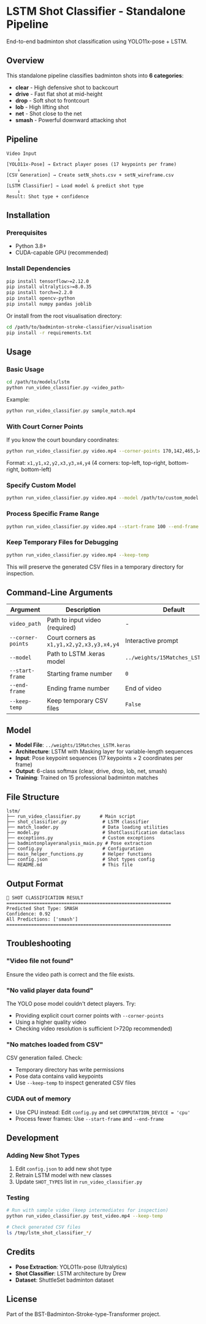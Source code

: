 # LSTM Shot Classifier - Standalone Pipeline

End-to-end badminton shot classification using YOLO11x-pose + LSTM.

## Overview

This standalone pipeline classifies badminton shots into **6 categories**:
- **clear** - High defensive shot to backcourt
- **drive** - Fast flat shot at mid-height
- **drop** - Soft shot to frontcourt
- **lob** - High lifting shot
- **net** - Shot close to the net
- **smash** - Powerful downward attacking shot

## Pipeline

```
Video Input
    ↓
[YOLO11x-Pose] → Extract player poses (17 keypoints per frame)
    ↓
[CSV Generation] → Create setN_shots.csv + setN_wireframe.csv
    ↓
[LSTM Classifier] → Load model & predict shot type
    ↓
Result: Shot type + confidence
```

## Installation

### Prerequisites
- Python 3.8+
- CUDA-capable GPU (recommended)

### Install Dependencies

```bash
pip install tensorflow>=2.12.0
pip install ultralytics>=8.0.35
pip install torch==2.2.0
pip install opencv-python
pip install numpy pandas joblib
```

Or install from the root visualisation directory:
```bash
cd /path/to/badminton-stroke-classifier/visualisation
pip install -r requirements.txt
```

## Usage

### Basic Usage

```bash
cd /path/to/models/lstm
python run_video_classifier.py <video_path>
```

Example:
```bash
python run_video_classifier.py sample_match.mp4
```

### With Court Corner Points

If you know the court boundary coordinates:

```bash
python run_video_classifier.py video.mp4 --corner-points 170,142,465,142,550,358,89,356
```

Format: `x1,y1,x2,y2,x3,y3,x4,y4` (4 corners: top-left, top-right, bottom-right, bottom-left)

### Specify Custom Model

```bash
python run_video_classifier.py video.mp4 --model /path/to/custom_model.keras
```

### Process Specific Frame Range

```bash
python run_video_classifier.py video.mp4 --start-frame 100 --end-frame 500
```

### Keep Temporary Files for Debugging

```bash
python run_video_classifier.py video.mp4 --keep-temp
```

This will preserve the generated CSV files in a temporary directory for inspection.

## Command-Line Arguments

| Argument | Description | Default |
|----------|-------------|---------|
| `video_path` | Path to input video (required) | - |
| `--corner-points` | Court corners as `x1,y1,x2,y2,x3,y3,x4,y4` | Interactive prompt |
| `--model` | Path to LSTM .keras model | `../weights/15Matches_LSTM.keras` |
| `--start-frame` | Starting frame number | `0` |
| `--end-frame` | Ending frame number | End of video |
| `--keep-temp` | Keep temporary CSV files | `False` |

## Model

- **Model File**: `../weights/15Matches_LSTM.keras`
- **Architecture**: LSTM with Masking layer for variable-length sequences
- **Input**: Pose keypoint sequences (17 keypoints × 2 coordinates per frame)
- **Output**: 6-class softmax (clear, drive, drop, lob, net, smash)
- **Training**: Trained on 15 professional badminton matches

## File Structure

```
lstm/
├── run_video_classifier.py       # Main script
├── shot_classifier.py             # LSTM classifier
├── match_loader.py                # Data loading utilities
├── model.py                       # ShotClassification dataclass
├── exceptions.py                  # Custom exceptions
├── badmintonplayeranalysis_main.py # Pose extraction
├── config.py                      # Configuration
├── main_helper_functions.py       # Helper functions
├── config.json                    # Shot types config
└── README.md                      # This file
```

## Output Format

```
🏸 SHOT CLASSIFICATION RESULT
============================================================
Predicted Shot Type: SMASH
Confidence: 0.92
All Predictions: ['smash']
============================================================
```

## Troubleshooting

### "Video file not found"
Ensure the video path is correct and the file exists.

### "No valid player data found"
The YOLO pose model couldn't detect players. Try:
- Providing explicit court corner points with `--corner-points`
- Using a higher quality video
- Checking video resolution is sufficient (>720p recommended)

### "No matches loaded from CSV"
CSV generation failed. Check:
- Temporary directory has write permissions
- Pose data contains valid keypoints
- Use `--keep-temp` to inspect generated CSV files

### CUDA out of memory
- Use CPU instead: Edit `config.py` and set `COMPUTATION_DEVICE = 'cpu'`
- Process fewer frames: Use `--start-frame` and `--end-frame`

## Development

### Adding New Shot Types

1. Edit `config.json` to add new shot type
2. Retrain LSTM model with new classes
3. Update `SHOT_TYPES` list in `run_video_classifier.py`

### Testing

```bash
# Run with sample video (keep intermediates for inspection)
python run_video_classifier.py test_video.mp4 --keep-temp

# Check generated CSV files
ls /tmp/lstm_shot_classifier_*/
```

## Credits

- **Pose Extraction**: YOLO11x-pose (Ultralytics)
- **Shot Classifier**: LSTM architecture by Drew
- **Dataset**: ShuttleSet badminton dataset

## License

Part of the BST-Badminton-Stroke-type-Transformer project.
